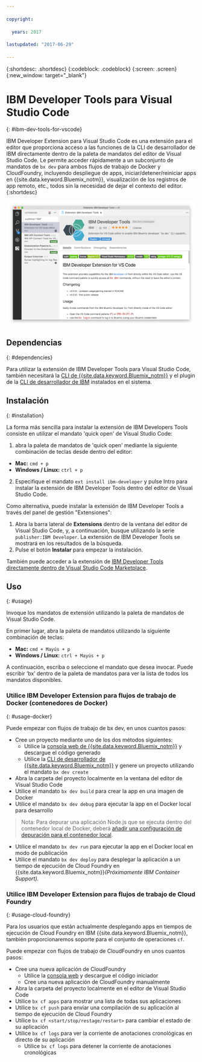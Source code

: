 ```yaml
---

copyright:

  years: 2017

lastupdated: "2017-06-29"

---
```


{:shortdesc: .shortdesc}
{:codeblock: .codeblock}
{:screen: .screen}
{:new_window: target="_blank"}

# IBM Developer Tools para Visual Studio Code
{: #ibm-dev-tools-for-vscode}

IBM Developer Extension para Visual Studio Code es una extensión para el editor que proporciona acceso a las funciones de la CLI de desarrollador de IBM directamente dentro de la paleta de mandatos del editor de Visual Studio Code.  Le permite acceder rápidamente a un subconjunto de mandatos de `bx dev` para ambos flujos de trabajo de Docker y CloudFoundry, incluyendo despliegue de apps, iniciar/detener/reiniciar apps en {{site.data.keyword.Bluemix_notm}}, visualización de los registros de app remoto, etc., todos sin la necesidad de dejar el contexto del editor.
{:shortdesc}

![Captura de pantalla de la pantalla de descarga de la extensión de IBM Developer Tools.](ibm-dev-tools-for-vscode.png "Pantalla de descarga de la extensión en Visual Studio Code")

## Dependencias
{: #dependencies}

Para utilizar la extensión de IBM Developer Tools para Visual Studio Code, también necesitará la [CLI de {{site.data.keyword.Bluemix_notm}}](https://plugins.ng.bluemix.net/ui/home.html) y el plugin de la [CLI de desarrollador de IBM](/docs/cloudnative/dev_cli.html) instalados en el sistema.

## Instalación
{: #installation}

La forma más sencilla para instalar la extensión de IBM Developers Tools consiste en utilizar el mandato 'quick open' de Visual Studio Code:

1. abra la paleta de mandatos de 'quick open' mediante la siguiente combinación de teclas desde dentro del editor:

  * **Mac:** `cmd + p`
  * **Windows / Linux:** `ctrl + p`

2. Especifique el mandato `ext install ibm-developer` y pulse Intro para instalar la extensión de IBM Developer Tools dentro del editor de Visual Studio Code.

Como alternativa, puede instalar la extensión de IBM Developer Tools a través del panel de gestión "Extensiones":

1. Abra la barra lateral de **Extensions** dentro de la ventana del editor de Visual Studio Code, y, a continuación, busque utilizando la serie `publisher:IBM Developer`.  La extensión de IBM Developer Tools se mostrará en los resultados de la búsqueda.  
2. Pulse el botón **Instalar** para empezar la instalación.

También puede acceder a la extensión de [IBM Developer Tools directamente dentro de Visual Studio Code Marketplace](https://marketplace.visualstudio.com/items?itemName=IBM.ibm-developer).


## Uso
{: #usage}

Invoque los mandatos de extensión utilizando la paleta de mandatos de Visual Studio Code.

En primer lugar, abra la paleta de mandatos utilizando la siguiente combinación de teclas:

* **Mac:** `cmd + Mayús + p`
* **Windows / Linux:** `ctrl + Mayús + p`

A continuación, escriba o seleccione el mandato que desea invocar. Puede escribir ‘bx’ dentro de la paleta de mandatos para ver la lista de todos los mandatos disponibles. 

### Utilice IBM Developer Extension para flujos de trabajo de Docker (contenedores de Docker)
{: #usage-docker}

Puede empezar con flujos de trabajo de bx dev, en unos cuantos pasos:
* Cree un proyecto mediante uno de los dos métodos siguientes:
  * Utilice la [consola web de {{site.data.keyword.Bluemix_notm}}](https://console.ng.bluemix.net/developer/getting-started/) y descargue el código generado
  * Utilice la [CLI de desarrollador de {{site.data.keyword.Bluemix_notm}}](/docs/cloudnative/dev_cli.html) y genere un proyecto utilizando el mandato `bx dev create`
* Abra la carpeta del proyecto localmente en la ventana del editor de Visual Studio Code
* Utilice el mandato `bx dev build` para crear la app en una imagen de Docker
* Utilice el mandato `bx dev debug` para ejecutar la app en el Docker local para desarrollo
> Nota: Para depurar una aplicación Node.js que se ejecuta dentro del contenedor local de Docker, deberá [añadir una configuración de depuración para el contenedor local](https://github.com/IBM-Bluemix/ibm-developer-extension-vscode#debugging-nodejs-apps-within-the-local-docker-container).
* Utilice el mandato `bx dev run` para ejecutar la app en el Docker local en modo de publicación
* Utilice el mandato `bx dev deploy` para desplegar la aplicación a un tiempo de ejecución de Cloud Foundry en {{site.data.keyword.Bluemix_notm}}*(Próximamente IBM Container Support).*

### Utilice IBM Developer Extension para flujos de trabajo de Cloud Foundry
{: #usage-cloud-foundry}

Para los usuarios que están actualmente desplegando apps en tiempos de ejecución de Cloud Foundry en IBM {{site.data.keyword.Bluemix_notm}}, también proporcionaremos soporte para el conjunto de operaciones `cf`.

Puede empezar con flujos de trabajo de CloudFoundry en unos cuantos pasos:
* Cree una nueva aplicación de CloudFoundry
  * Utilice la [consola web](https://console.ng.bluemix.net/dashboard/cf-apps) y descargue el código iniciador
  * Cree una nueva aplicación de CloudFoundry manualmente
* Abra la carpeta del proyecto localmente en el editor de Visual Studio Code
* Utilice `bx cf apps` para mostrar una lista de todas sus aplicaciones
* Utilice `bx cf push` para enviar una compilación de su aplicación al tiempo de ejecución de Cloud Foundry
* Utilice `bx cf <start/stop/restage/restart>` para cambiar el estado de su aplicación
* Utilice `bx cf logs` para ver la corriente de anotaciones cronológicas en directo de su aplicación
  * Utilice `bx cf logs` para detener la corriente de anotaciones cronológicas




